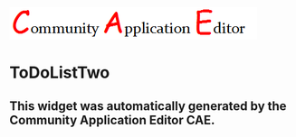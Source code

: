 ![CAE](https://github.com/CAE-Dev/frontendComponent-ToDoListTwo/blob/gh-pages/img/logo.png)  

ToDoListTwo
===================


This widget was automatically generated by the Community Application Editor CAE.  
----------------
